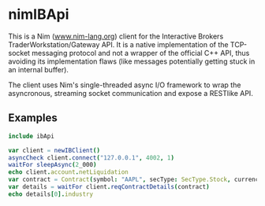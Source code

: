 # nimIBApi
This is a Nim (www.nim-lang.org) client for the Interactive Brokers TraderWorkstation/Gateway API. It is a native implementation of the TCP-socket messaging protocol and not a wrapper of the official C++ API, thus avoiding its implementation flaws (like messages potentially getting stuck in an internal buffer).

The client uses Nim's single-threaded async I/O framework to wrap the asyncronous, streaming socket communication and expose a RESTlike API.

## Examples

```nim
include ibApi

var client = newIBClient()
asyncCheck client.connect("127.0.0.1", 4002, 1)
waitFor sleepAsync(2_000)
echo client.account.netLiquidation
var contract = Contract(symbol: "AAPL", secType: SecType.Stock, currency: "USD", exchange: "SMART")
var details = waitFor client.reqContractDetails(contract) 
echo details[0].industry
```
